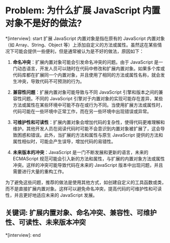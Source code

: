 # Problem: 为什么扩展 JavaScript 内置对象不是好的做法?

*[interview]: start
扩展 JavaScript 内置对象是指在原有的 JavaScript 内置对象（如 Array、String、Object 等）上添加自定义的方法或属性。虽然这在某些情况下可能会提供一些便利，但是通常被认为是不好的做法，原因如下：
1. **命名冲突**：扩展内置对象可能会引发命名冲突的问题。由于 JavaScript 是一门动态语言，开发人员可以随时在代码中修改和扩展内置对象。如果多个库或代码库都在扩展同一个内置对象，并且使用了相同的方法或属性名称，就会发生冲突，导致代码不可预测的行为。

2. **兼容性问题**：扩展内置对象可能导致与不同 JavaScript 引擎和版本之间的兼容性问题。不同的 JavaScript 引擎对于内置对象的实现可能存在差异，某些方法或属性在某些环境中可能不存在或行为不同。当使用扩展方法或属性时，代码可能在一些环境中正常工作，而在另一些环境中出现错误或异常。

3. **可维护性和可读性**：扩展内置对象会增加代码的复杂性，使得代码更难理解和维护。其他开发人员在阅读代码时可能不会意识到内置对象被扩展了，这会导致困惑和错误。此外，当扩展的方法和属性与原生 JavaScript 提供的方法和属性相似时，可能会产生误导，增加代码的易错性。

4. **未来版本的冲突**：JavaScript 是一门不断发展和更新的语言，未来的 ECMAScript 规范可能会引入新的方法和属性，与扩展的内置对象方法或属性冲突。这样的冲突可能导致代码在未来的 JavaScript 版本中出现问题，并且需要进行大量的重构工作。

为了避免这些问题，推荐的做法是使用其他方式，如创建自定义的工具函数或类，而不是直接扩展内置对象。这样可以避免命名冲突，提高代码的可维护性和可读性，并且更好地适应未来的 JavaScript 发展。

## 关键词: 扩展内置对象、命名冲突、兼容性、可维护性、可读性、未来版本冲突
*[interview]: end
